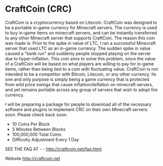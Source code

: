 CraftCoin (CRC)
===============

CraftCoin is a cryptocurrency based on Litecoin. CraftCoin was designed to be a portable in-game currency for 
Minecraft servers. The currency is used to buy in-game items on minecraft servers, and can be instantly transferred
to any other Minecraft server that supports CraftCoin.  The reason this coin was made is: Prior to the spike in value 
of LTC, I ran a successful Minecraft server that used LTC as an in-game currency. The sudden spike in value caused a 
"bank run" and suddenly people stopped playing on the server due to hyper-inflation. This coin aims to solve this 
problem, since the value of a CraftCoin will be based on what players are willing to pay for in-game items, rather than
being tied to a coin with fluctuating value. CraftCoin is not intended to be a competitor with Bitcoin, Litecoin, or 
any other currency. Its one and only purpose is simply being a game currency that is protected from wild price swings 
that cause inflation/deflation on minecraft servers, and yet remains portable across any group of servers that wish to
adopt the currency.


I will be preparing a package for people to download all of the necessary software and plugins to implement CRC on 
their own Minecraft servers soon. Please check back soon.

* 10 Coins Per Block
* 5 Minutes Between Blocks
* 100,000,000 Total Coins
* Difficulty Adjustment Every 1 Day

SEE THE FAQ AT  - - http://craftcoin.net/faq.html

Website http://craftcoin.net
